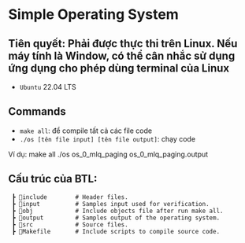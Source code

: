 # Simple Operating System

## Tiên quyết: Phải được thực thi trên Linux. Nếu máy tính là Window, có thể cân nhắc sử dụng ứng dụng cho phép dùng terminal của Linux
- `Ubuntu` 22.04 LTS
  
## Commands
- `make all`: để compile tất cả các file code
- `./os [tên file input] [tên file output]`: chạy code  

Ví dụ:
make all
./os os_0_mlq_paging os_0_mlq_paging.output


## Cấu trúc của BTL:
```
 ┣ 📂include        # Header files.
 ┣ 📂input          # Samples input used for verification.
 ┣ 📂obj            # Include objects file after run make all.
 ┣ 📂output         # Samples output of the operating system.
 ┣ 📂src            # Source files.
 ┣ 📜Makefile       # Include scripts to compile source code. 
```

